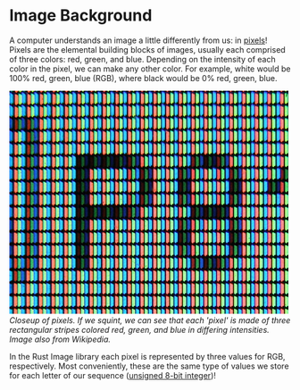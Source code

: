 # Image Background

A computer understands an image a little differently from us: in [pixels](https://en.wikipedia.org/wiki/Pixel)! Pixels are the elemental building blocks of images, usually each comprised of three colors: red, green, and blue. Depending on the intensity of each color in the pixel, we can make any other color. For example, white would be 100% red, green, blue (RGB), where black would be 0% red, green, blue.

![Closeup of Pixels](./img/Closeup_of_pixels.jpg)
*Closeup of pixels. If we squint, we can see that each 'pixel' is made of three rectangular stripes colored red, green, and blue in differing intensities. Image also from Wikipedia.*

In the Rust Image library each pixel is represented by three values for RGB, respectively. Most conveniently, these are the same type of values we store for each letter of our sequence ([unsigned 8-bit integer](https://doc.rust-lang.org/book/ch03-02-data-types.html))! 

